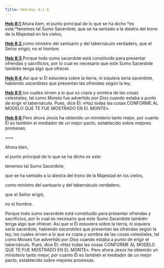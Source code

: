 ```yaml
---
Title: Hebreos 8:1-6
---
```


[**Heb 8:1** ](verseid:58.8.1) Ahora bien, el punto principal de lo que se ha dicho *es este:*tenemos tal Sumo Sacerdote, que se ha sentado a la diestra del trono de la Majestad en los cielos,

[**Heb 8:2** ](verseid:58.8.2) *como* ministro del santuario y del tabernáculo verdadero, que el Señor erigió, no el hombre.

[**Heb 8:3** ](verseid:58.8.3) Porque todo sumo sacerdote está constituido para presentar ofrendas y sacrificios, por lo cual es necesario que este Sumo Sacerdote también tenga algo que ofrecer.

[**Heb 8:4** ](verseid:58.8.4) Así que si Él estuviera sobre la tierra, ni siquiera sería sacerdote, habiendo *sacerdotes* que presentan las ofrendas según la ley;

[**Heb 8:5** ](verseid:58.8.5) los cuales sirven a *lo que es* copia y sombra de las cosas celestiales, tal como Moisés fue advertido *por Dios* cuando estaba a punto de erigir el tabernáculo. Pues, dice Él: «Haz todas las cosas CONFORME AL MODELO QUE TE FUE MOSTRADO EN EL MONTE».

[**Heb 8:6** ](verseid:58.8.6) Pero ahora Jesús ha obtenido un ministerio tanto mejor, por cuanto Él es también el mediador de un mejor pacto, establecido sobre mejores promesas.

===

Ahora bien, 

el punto principal de lo que se ha dicho *es este:*

tenemos tal Sumo Sacerdote, 

que se ha sentado a la diestra del trono de la Majestad en los cielos, 

*como* ministro del santuario y del tabernáculo verdadero, 

que el Señor erigió, 

no el hombre. 

Porque todo sumo sacerdote está constituido para presentar ofrendas y sacrificios, por lo cual es necesario que este Sumo Sacerdote también tenga algo que ofrecer. Así que si Él estuviera sobre la tierra, ni siquiera sería sacerdote, habiendo *sacerdotes* que presentan las ofrendas según la ley; los cuales sirven a *lo que es* copia y sombra de las cosas celestiales, tal como Moisés fue advertido *por Dios* cuando estaba a punto de erigir el tabernáculo. Pues, dice Él: «Haz todas las cosas CONFORME AL MODELO QUE TE FUE MOSTRADO EN EL MONTE». Pero ahora Jesús ha obtenido un ministerio tanto mejor, por cuanto Él es también el mediador de un mejor pacto, establecido sobre mejores promesas.